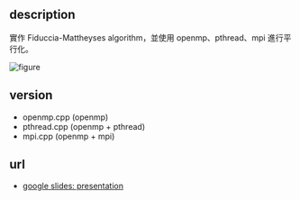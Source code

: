 ## description
實作 Fiduccia-Mattheyses algorithm，並使用 openmp、pthread、mpi 進行平行化。

![figure](https://hackmd.io/_uploads/Hy1ktqPYa.png)
## version
- openmp.cpp (openmp)
- pthread.cpp (openmp + pthread)
- mpi.cpp (openmp + mpi)
## url
- [google slides: presentation](https://docs.google.com/presentation/d/149GhUorqxLvylHjvkFctsATc2HO3H4iDoY7Bdx6wEic/edit?usp=sharing)